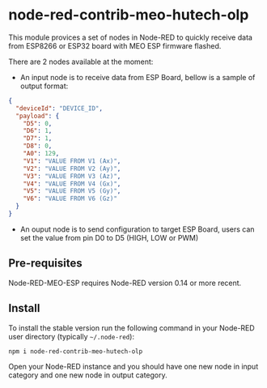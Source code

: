 # node-red-contrib-meo-hutech-olp

This module provices a set of nodes in Node-RED to quickly receive data from ESP8266 or ESP32 board with MEO ESP firmware flashed.

There are 2 nodes available at the moment:
- An input node is to receive data from ESP Board, bellow is a sample of output format:
```json
{
  "deviceId": "DEVICE_ID",
  "payload": {
    "D5": 0,
    "D6": 1,
    "D7": 1,
    "D8": 0,
    "A0": 129,
    "V1": "VALUE FROM V1 (Ax)",
    "V2": "VALUE FROM V2 (Ay)",
    "V3": "VALUE FROM V3 (Az)",
    "V4": "VALUE FROM V4 (Gx)",
    "V5": "VALUE FROM V5 (Gy)",
    "V6": "VALUE FROM V6 (Gz)"
  }
}
```

- An ouput node is to send configuration to target ESP Board, users can set the value from pin D0 to D5 (HIGH, LOW or PWM)

## Pre-requisites

Node-RED-MEO-ESP requires Node-RED version 0.14 or more recent.

## Install

To install the stable version run the following command in your Node-RED user directory (typically `~/.node-red`):

    npm i node-red-contrib-meo-hutech-olp

Open your Node-RED instance and you should have one new node in input category and one new node in output category.
